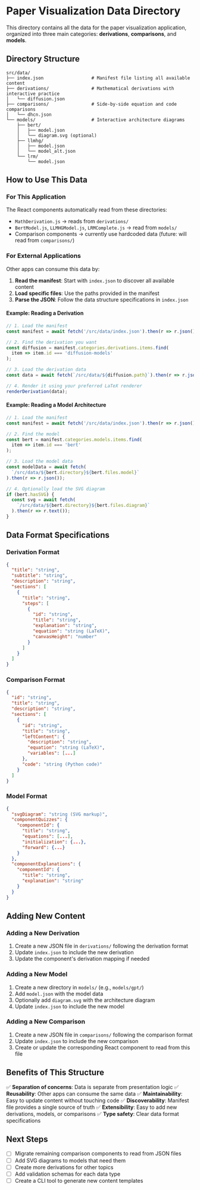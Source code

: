 # Paper Visualization Data Directory

This directory contains all the data for the paper visualization application, organized into three main categories: **derivations**, **comparisons**, and **models**.

## Directory Structure

```
src/data/
├── index.json                  # Manifest file listing all available content
├── derivations/                # Mathematical derivations with interactive practice
│   └── diffusion.json
├── comparisons/                # Side-by-side equation and code comparisons
│   └── dhcn.json
└── models/                     # Interactive architecture diagrams
    ├── bert/
    │   ├── model.json
    │   └── diagram.svg (optional)
    ├── llmhg/
    │   ├── model.json
    │   └── model_alt.json
    └── lrm/
        └── model.json
```

## How to Use This Data

### For This Application

The React components automatically read from these directories:
- `MathDerivation.js` → reads from `derivations/`
- `BertModel.js`, `LLMHGModel.js`, `LRMComplete.js` → read from `models/`
- Comparison components → currently use hardcoded data (future: will read from `comparisons/`)

### For External Applications

Other apps can consume this data by:

1. **Read the manifest**: Start with `index.json` to discover all available content
2. **Load specific files**: Use the paths provided in the manifest
3. **Parse the JSON**: Follow the data structure specifications in `index.json`

#### Example: Reading a Derivation

```javascript
// 1. Load the manifest
const manifest = await fetch('/src/data/index.json').then(r => r.json());

// 2. Find the derivation you want
const diffusion = manifest.categories.derivations.items.find(
  item => item.id === 'diffusion-models'
);

// 3. Load the derivation data
const data = await fetch(`/src/data/${diffusion.path}`).then(r => r.json());

// 4. Render it using your preferred LaTeX renderer
renderDerivation(data);
```

#### Example: Reading a Model Architecture

```javascript
// 1. Load the manifest
const manifest = await fetch('/src/data/index.json').then(r => r.json());

// 2. Find the model
const bert = manifest.categories.models.items.find(
  item => item.id === 'bert'
);

// 3. Load the model data
const modelData = await fetch(
  `/src/data/${bert.directory}${bert.files.model}`
).then(r => r.json());

// 4. Optionally load the SVG diagram
if (bert.hasSVG) {
  const svg = await fetch(
    `/src/data/${bert.directory}${bert.files.diagram}`
  ).then(r => r.text());
}
```

## Data Format Specifications

### Derivation Format

```json
{
  "title": "string",
  "subtitle": "string",
  "description": "string",
  "sections": [
    {
      "title": "string",
      "steps": [
        {
          "id": "string",
          "title": "string",
          "explanation": "string",
          "equation": "string (LaTeX)",
          "canvasHeight": "number"
        }
      ]
    }
  ]
}
```

### Comparison Format

```json
{
  "id": "string",
  "title": "string",
  "description": "string",
  "sections": [
    {
      "id": "string",
      "title": "string",
      "leftContent": {
        "description": "string",
        "equation": "string (LaTeX)",
        "variables": [...]
      },
      "code": "string (Python code)"
    }
  ]
}
```

### Model Format

```json
{
  "svgDiagram": "string (SVG markup)",
  "componentQuizzes": {
    "componentId": {
      "title": "string",
      "equations": [...],
      "initialization": {...},
      "forward": {...}
    }
  },
  "componentExplanations": {
    "componentId": {
      "title": "string",
      "explanation": "string"
    }
  }
}
```

## Adding New Content

### Adding a New Derivation

1. Create a new JSON file in `derivations/` following the derivation format
2. Update `index.json` to include the new derivation
3. Update the component's derivation mapping if needed

### Adding a New Model

1. Create a new directory in `models/` (e.g., `models/gpt/`)
2. Add `model.json` with the model data
3. Optionally add `diagram.svg` with the architecture diagram
4. Update `index.json` to include the new model

### Adding a New Comparison

1. Create a new JSON file in `comparisons/` following the comparison format
2. Update `index.json` to include the new comparison
3. Create or update the corresponding React component to read from this file

## Benefits of This Structure

✅ **Separation of concerns**: Data is separate from presentation logic
✅ **Reusability**: Other apps can consume the same data
✅ **Maintainability**: Easy to update content without touching code
✅ **Discoverability**: Manifest file provides a single source of truth
✅ **Extensibility**: Easy to add new derivations, models, or comparisons
✅ **Type safety**: Clear data format specifications

## Next Steps

- [ ] Migrate remaining comparison components to read from JSON files
- [ ] Add SVG diagrams to models that need them
- [ ] Create more derivations for other topics
- [ ] Add validation schemas for each data type
- [ ] Create a CLI tool to generate new content templates
